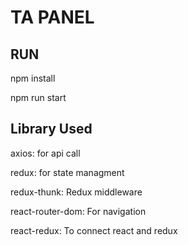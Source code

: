 # TA PANEL

## RUN 
npm install

npm run start

## Library Used

axios: for api call

redux: for state managment

redux-thunk: Redux middleware

react-router-dom: For navigation 

react-redux: To connect react and redux

